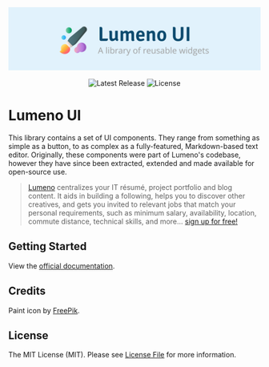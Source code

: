<!-- Banner -->
<p align="center">
    <a href="https://ui.lumeno.dev">
        <img src="docs/public/banner.png" />
    </a>
</p>

<!-- Badges -->
<p align="center">
    <img src="https://img.shields.io/npm/v/@lumeno.dev/ui.svg" alt="Latest Release" />
    <img src="https://img.shields.io/npm/l/@lumeno.dev/ui.svg" alt="License" />
</p>

# Lumeno UI

This library contains a set of UI components. They range from something as simple as a button, to as complex as a fully-featured, Markdown-based text editor. Originally, these components were part of Lumeno's codebase, however they have since been extracted, extended and made available for open-source use.

> [Lumeno](https://lumeno.dev) centralizes your IT résumé, project portfolio and blog content. It aids in building a following, helps you to discover other creatives, and gets you invited to relevant jobs that match your personal requirements, such as minimum salary, availability, location, commute distance, technical skills, and more... [sign up for free!](https://lumeno.dev)

## Getting Started

View the [official documentation](https://ui.lumeno.dev).

## Credits

Paint icon by [FreePik](https://www.flaticon.com/free-icon/art-and-design_3528221).

## License

The MIT License (MIT). Please see [License File](LICENSE.md) for more information.
